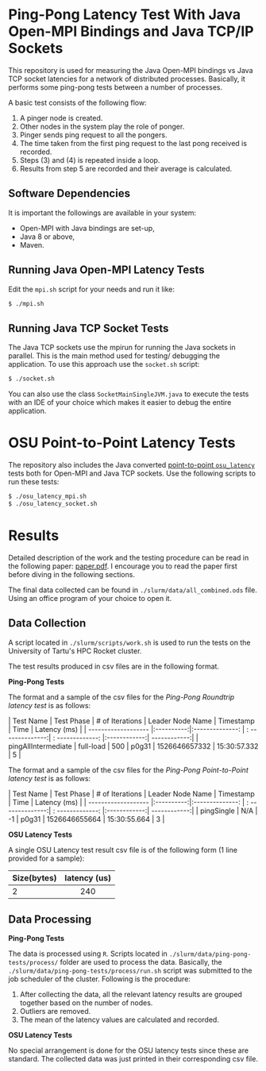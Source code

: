 # Ping-Pong Latency Test With Java Open-MPI Bindings and Java TCP/IP Sockets

This repository is used for measuring the Java Open-MPI bindings vs
 Java TCP socket latencies for a network of distributed 
 processes. Basically, it performs some 
ping-pong tests between a number of processes.

A basic test consists of the following flow:
1. A pinger node is created.
2. Other nodes in the system play the role of ponger.
3. Pinger sends ping request to all the pongers.
4. The time taken from the first ping request to the last pong received is recorded.
5. Steps (3) and (4) is repeated inside a loop.
6. Results from step 5 are recorded and their average is calculated.

## Software Dependencies

It is important the followings are available in your system:
* Open-MPI with Java bindings are set-up,
* Java 8 or above,
* Maven.

## Running Java Open-MPI Latency Tests

Edit the `mpi.sh` script for your needs and run it like:
```bash
$ ./mpi.sh
```

## Running Java TCP Socket Tests

The Java TCP sockets use the mpirun for running the Java
sockets in parallel. This is the main method used for testing/
debugging the application. To use this approach use the 
`socket.sh` script:
```bash
$ ./socket.sh
```
You can also use the class `SocketMainSingleJVM.java` to execute
the tests with an IDE of your choice which makes it easier
to debug the entire application.

# OSU Point-to-Point Latency Tests

The repository also includes the Java converted 
[point-to-point `osu_latency`](http://mvapich.cse.ohio-state.edu/benchmarks/)
tests both for Open-MPI and Java TCP sockets. Use the
following scripts to run these tests:
```bash
$ ./osu_latency_mpi.sh
$ ./osu_latency_socket.sh
```

# Results

Detailed description of the work and the testing procedure
can be read in the following paper: [paper.pdf](url). I
encourage you to read the paper first before diving in
the following sections.

The final data collected can be found in 
`./slurm/data/all_combined.ods` file. Using an office
program of your choice to open it.

## Data Collection

A script located in `./slurm/scripts/work.sh` is used
to run the tests on the University of Tartu's 
HPC Rocket cluster.

The test results produced in csv files are in the 
following format.

**Ping-Pong Tests**

The format and a sample of the csv files for the 
*Ping-Pong Roundtrip latency test* is as follows:

| Test Name           | Test Phase | # of Iterations | Leader Node Name | Timestamp        | Time         | Latency (ms) |
| ------------------- |:----------:|:--------------: | : --------------:| : -------------: |:------------:| ------------:|
| pingAllIntermediate | full-load  | 500             | p0g31            | 1526646657332    | 15:30:57.332 | 5            |

The format and a sample of the csv files for the 
*Ping-Pong Point-to-Point latency test* is as follows:

| Test Name           | Test Phase | # of Iterations | Leader Node Name | Timestamp        | Time         | Latency (ms) |
| ------------------- |:----------:|:--------------: | : --------------:| : -------------: |:------------:| ------------:|
| pingSingle          | N/A        | -1              | p0g31            | 1526646655664    | 15:30:55.664 | 3            |

**OSU Latency Tests**

A single OSU Latency test result csv file is of the
following form (1 line provided for a sample):

| Size(bytes) | latency (us) |
| ----------- |:------------:|
| 2           | 240          |

## Data Processing

**Ping-Pong Tests**

The data is processed using `R`. Scripts located in 
`./slurm/data/ping-pong-tests/process/` folder are
used to process the data. Basically, the 
`./slurm/data/ping-pong-tests/process/run.sh` script
was submitted to the job scheduler of the cluster.
Following is the procedure:

1. After collecting the data, all the relevant latency 
results are grouped together based on the number of nodes.
2. Outliers are removed.
3. The mean of the latency values are calculated and
recorded.

**OSU Latency Tests**

No special arrangement is done for the OSU latency
tests since these are standard. The collected data
was just printed in their corresponding csv file.